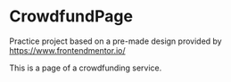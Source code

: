 # CrowdfundPage

Practice project based on a pre-made design provided by https://www.frontendmentor.io/

This is a page of a crowdfunding service.
